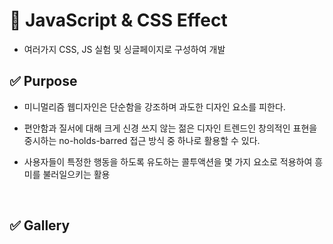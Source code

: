 # 📌 JavaScript & CSS Effect

- 여러가지 CSS, JS 실험 및 싱글페이지로 구성하여 개발

## ✅ Purpose

- 미니멀리즘 웹디자인은 단순함을 강조하며 과도한 디자인 요소를 피한다.

- 편안함과 질서에 대해 크게 신경 쓰지 않는 젊은 디자인 트렌드인 창의적인 표현을 중시하는 no-holds-barred 접근 방식 중 하나로 활용할 수 있다.

- 사용자들이 특정한 행동을 하도록 유도하는 콜투액션을 몇 가지 요소로 적용하여 흥미를 불러일으키는 활용

<br>

## ✅ Gallery

